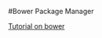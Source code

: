 #Bower Package Manager

[Tutorial on bower](https://www.youtube.com/watch?v=Vs2wduoN9Ws&list=PLoYCgNOIyGAB0_YBfdNP5oqAD98HtA)
